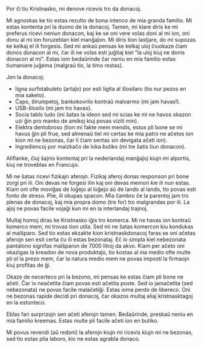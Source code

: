 Por ĉi tiu Kristnasko, mi denove ricevis tro da donacoj.

Mi agnoskas ke tio estas rezulto de bona intenco de mia granda familio. Mi estas kontenta pri la duono de la donacoj. Tamen, mi klare diris ke mi preferus ricevi neniun donacon, kaj ke se oni vere volas doni al mi ion, oni donu al mi ion foruzeblan kiel manĝaĵon. Mi diris tion lastjare, do mi supozas ke kelkaj el ili forgesis. Sed mi ankaŭ pensas ke kelkaj uloj ĉiuokaze ĉiam donos donacon al mi, ĉar ili ne volas esti juĝitaj kiel "la uloj kiuj ne donis donacon al mi". Estas iom bedaŭrinde ĉar neniu en mia familio estas tiumaniere juĝema (malgraŭ tio, la timo restas). 

Jen la donacoj:
- ligna surfotabuleto (artaĵo) por esti ligita al ŝlosilaro (tio nur pezos en mia saketo).
- Ĉapo, ŝtrumpetoj, bankokovrilo kontraŭ malvarmo (mi jam havas!).
- USB-ŝlosilo (mi jam tro havas).
- Socia tablo ludo (mi ŝatas la ideon sed mi scias ke mi ne havos okazon uzi ĝin pro manko de amikoj kiuj povas viziti min).
- Elektra dentobroso (tion mi fakte mem mendis, estus pli bone se mi havus ĝin pli frue, sed almenaŭ tiel mi certas ke mia patro ne aĉetos ion kion mi ne bezonas, ĉar li ĉiam sentas sin devigata aĉeti ion).
- Ingrediencoj por maizkaĉo de loka butiko (mi tre ŝatis tiun donacon).

Aliflanke, ĉiuj ŝajnis kontentaj pri la nederlandaj manĝaĵoj kiujn mi alportis, kiuj ne troveblas en Francujo.

Mi ne ŝatas ricevi fizikajn aferojn. Fizikaj aferoj donas responson pri bone zorgi pri ili. Oni devas ne forgesi ilin kaj oni devas memori kie ili nun estas. Kiam oni ofte moviĝas de loĝejo al loĝejo aŭ de lando al lando, tio povas esti fonto de streso. Plie, ili okupas spacon. Mia ĉambro ĉe la parentoj jam tro plenas de donacoj, kaj mia propra domo (tre for) tro malgrandas por ili. La aĵoj ne povas facile vojaĝi kun mi en la interlandaj trajnoj.

Multaj homoj diras ke Kristnasko iĝis tro komerca. Mi ne havas ion kontraŭ komerco mem, mi trovas tion utila. Sed mi ne ŝatas komercon kiu kondukas al malŝparo. Sed tio estas ekzakte kion kristnaskdonacoj faras se oni aĉetas aferojn sen esti certa ĉu ili estas bezonataj. Eĉ io simpla kiel nebezonata pantalono signifas malŝparon de 7000 litroj da akvo. Kiam per aĉeto oni okazigas la kreadon de nova produktaĵo, tio kostas al nia medio ofte multe pli ol la prezo mem, ĉar la natura medio mem ne povas imposti la firmaojn kiuj profitas de ĝi.

Okaze de necerteco pri la bezono, mi pensas ke estas ĉiam pli bone ne aĉeti. Ĉar io neaĉetita ĉiam povas esti aĉetita poste. Sed io jamaĉetita (sed nebezonata) ne povas facile malaĉetiĝi. Estas ioma perdo de libereco. Oni ne bezonas rapide decidi pri donacoj, ĉar okazos multaj aliaj kristnasktagoj en la estonteco.

Eblas fari surprizojn sen aĉeti aferojn tamen. Bedaŭrinde, preskaŭ neniu en mia familio kreemas. Estas multe pli facile aĉeti ion en butiko. 

Mi povus revendi (aŭ redoni) la aferojn kiujn mi ricevis kiujn mi ne bezonas, sed tio estas plia laboro, kio ne estas agrabla donaco.